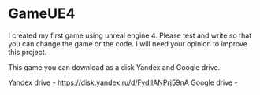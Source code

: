 # GameUE4
I created my first game using unreal engine 4. Please test and write so that you can change the game or the code. I will need your opinion to improve this project.

This game you can download as a disk Yandex and Google drive.

Yandex drive - https://disk.yandex.ru/d/FydIIANPrj59nA
Google drive -
